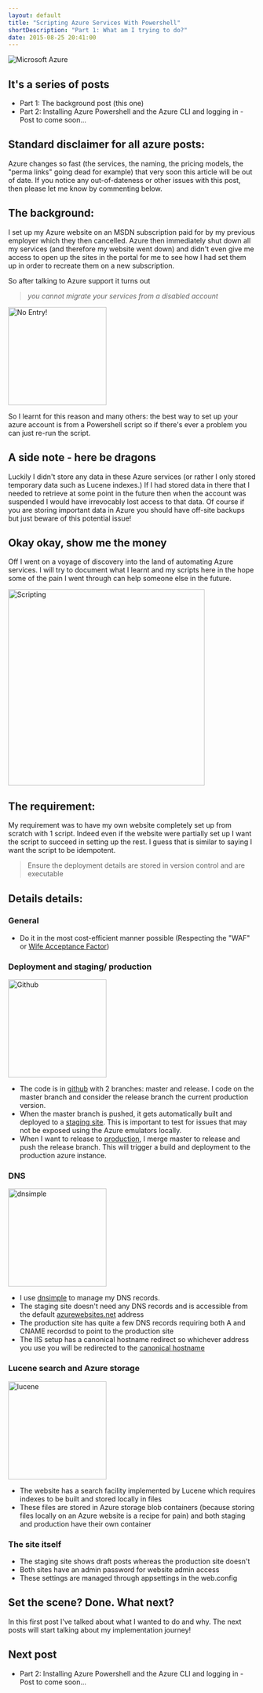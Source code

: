```yaml
---
layout: default
title: "Scripting Azure Services With Powershell"
shortDescription: "Part 1: What am I trying to do?"
date: 2015-08-25 20:41:00
---
```

<img src="/assets/images/azure_logo.png" alt="Microsoft Azure" title="Microsoft Azure" class="centered"/>

## It's a series of posts

* Part 1: The background post (this one)
* Part 2: Installing Azure Powershell and the Azure CLI and logging in - Post to come soon...

## Standard disclaimer for all azure posts:

Azure changes so fast (the services, the naming, the pricing models, the "perma links" going dead for example) that very soon this article will be out of date. If you notice any out-of-dateness or other issues with this post, then please let me know by commenting below.

## The background:

I set up my Azure website on an MSDN subscription paid for by my previous employer which they then cancelled. Azure then immediately shut down all my services (and therefore my website went down) and didn't even give me access to open up the sites in the portal for me to see how I had set them up in order to recreate them on a new subscription.

So after talking to Azure support it turns out

> *you cannot migrate your services from a disabled account*

<img src="/assets/images/no-entry.jpg" alt="No Entry!" title="No Entry!" width="200px" class="centered"/>

So I learnt for this reason and many others: the best way to set up your azure account is from a Powershell script so if there's ever a problem you can just re-run the script.

## A side note - here be dragons

Luckily I didn't store any data in these Azure services (or rather I only stored temporary data such as Lucene indexes.) If I had stored data in there that I needed to retrieve at some point in the future then when the account was suspended I would have irrevocably lost access to that data. Of course if you are storing important data in Azure you should have off-site backups but just beware of this potential issue!

## Okay okay, show me the money

Off I went on a voyage of discovery into the land of automating Azure services. I will try to document what I learnt and my scripts here in the hope some of the pain I went through can help someone else in the future.

<img src="/assets/images/script.jpg" alt="Scripting" title="It's a script..." width="400px" class="centered"/>

## The requirement:

My requirement was to have my own website completely set up from scratch with 1 script. Indeed even if the website were partially set up I want the script to succeed in setting up the rest. I guess that is similar to saying I want the script to be idempotent.

> Ensure the deployment details are stored in version control and are executable

## Details details:

### General
 
 * Do it in the most cost-efficient manner possible (Respecting the "WAF" or [Wife Acceptance Factor](https://leanpub.com/RelationshipHacks "See Scott for more details"))

### Deployment and staging/ production

<img src="/assets/images/github-logo.png" alt="Github" title="Github" width="200px" class="centered"/>

 * The code is in [github](https://github.com/nickmeldrum/nickmeldrum.com.markdownblog "markdown blog at github") with 2 branches: master and release. I code on the master branch and consider the release branch the current production version.
 * When the master branch is pushed, it gets automatically built and deployed to a [staging site](http://nickmeldrum-staging.azurewebsites.net/ "the blog's staging site"). This is important to test for issues that may not be exposed using the Azure emulators locally.
 * When I want to release to [production](http://nickmeldrum.com/ "the blog's production site"), I merge master to release and push the release branch. This will trigger a build and deployment to the production azure instance.

### DNS

<img src="/assets/images/dnsimple.png" alt="dnsimple" title="dnsimple" width="200px" class="centered"/>

 * I use [dnsimple](https://dnsimple.com/ "awesome dns") to manage my DNS records.
 * The staging site doesn't need any DNS records and is accessible from the default [azurewebsites.net](http://nickmeldrum-staging.azurewebsites.net/ "the blog's staging site") address
 * The production site has quite a few DNS records requiring both A and CNAME recordsd to point to the production site
 * The IIS setup has a canonical hostname redirect so whichever address you use you will be redirected to the [canonical hostname](http://nickmeldrum.com/ "the blog's production site")

### Lucene search and Azure storage

<img src="/assets/images/lucene.png" alt="lucene" title="lucene" width="200px" class="centered"/>

 * The website has a search facility implemented by Lucene which requires indexes to be built and stored locally in files
 * These files are stored in Azure storage blob containers (because storing files locally on an Azure website is a recipe for pain) and both staging and production have their own container

### The site itself

 * The staging site shows draft posts whereas the production site doesn't
 * Both sites have an admin password for website admin access
 * These settings are managed through appsettings in the web.config

## Set the scene? Done. What next?

In this first post I've talked about what I wanted to do and why. The next posts will start talking about my implementation journey!

## Next post

* Part 2: Installing Azure Powershell and the Azure CLI and logging in - Post to come soon...
